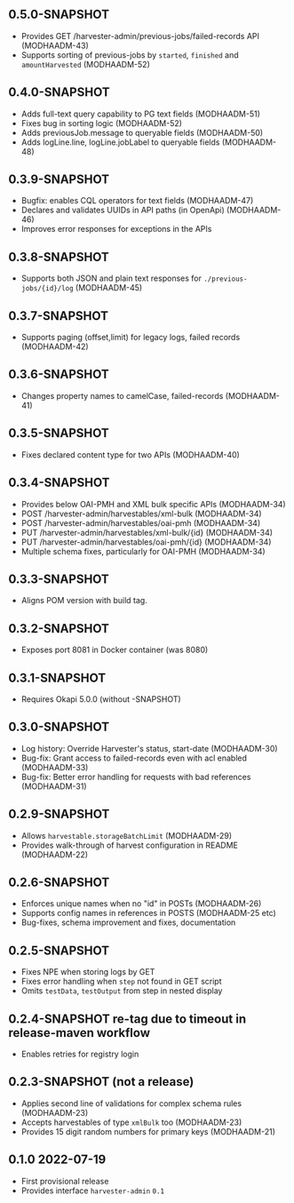 ## 0.5.0-SNAPSHOT

* Provides GET /harvester-admin/previous-jobs/failed-records API (MODHAADM-43)
* Supports sorting of previous-jobs by `started`, `finished` and `amountHarvested` (MODHAADM-52)

## 0.4.0-SNAPSHOT

* Adds full-text query capability to PG text fields (MODHAADM-51)
* Fixes bug in sorting logic (MODHAADM-52)
* Adds previousJob.message to queryable fields (MODHAADM-50)
* Adds logLine.line, logLine.jobLabel to queryable fields (MODHAADM-48) 

## 0.3.9-SNAPSHOT

* Bugfix: enables CQL operators for text fields (MODHAADM-47)
* Declares and validates UUIDs in API paths (in OpenApi)  (MODHAADM-46)
* Improves error responses for exceptions in the APIs 

## 0.3.8-SNAPSHOT

* Supports both JSON and plain text responses for `./previous-jobs/{id}/log` (MODHAADM-45)

## 0.3.7-SNAPSHOT

* Supports paging (offset,limit) for legacy logs, failed records (MODHAADM-42)

## 0.3.6-SNAPSHOT

* Changes property names to camelCase, failed-records (MODHAADM-41)

## 0.3.5-SNAPSHOT

* Fixes declared content type for two APIs (MODHAADM-40)

## 0.3.4-SNAPSHOT

* Provides below OAI-PMH and XML bulk specific APIs (MODHAADM-34)
* POST /harvester-admin/harvestables/xml-bulk (MODHAADM-34)
* POST /harvester-admin/harvestables/oai-pmh (MODHAADM-34)
* PUT /harvester-admin/harvestables/xml-bulk/{id} (MODHAADM-34)
* PUT /harvester-admin/harvestables/oai-pmh/{id} (MODHAADM-34)
* Multiple schema fixes, particularly for OAI-PMH (MODHAADM-34)

## 0.3.3-SNAPSHOT

* Aligns POM version with build tag.

## 0.3.2-SNAPSHOT

* Exposes port 8081 in Docker container (was 8080)

## 0.3.1-SNAPSHOT

* Requires Okapi 5.0.0 (without -SNAPSHOT)

## 0.3.0-SNAPSHOT

* Log history: Override Harvester's status, start-date (MODHAADM-30)
* Bug-fix: Grant access to failed-records even with acl enabled (MODHAADM-33)
* Bug-fix: Better error handling for requests with bad references (MODHAADM-31)

## 0.2.9-SNAPSHOT

* Allows `harvestable.storageBatchLimit` (MODHAADM-29)
* Provides walk-through of harvest configuration in README (MODHAADM-22)

## 0.2.6-SNAPSHOT

* Enforces unique names when no "id" in POSTs (MODHAADM-26)
* Supports config names in references in POSTS (MODHAADM-25 etc)
* Bug-fixes, schema improvement and fixes, documentation

## 0.2.5-SNAPSHOT

* Fixes NPE when storing logs by GET
* Fixes error handling when `step` not found in GET script
* Omits `testData`, `testOutput` from step in nested display 

## 0.2.4-SNAPSHOT re-tag due to timeout in release-maven workflow

* Enables retries for registry login

## 0.2.3-SNAPSHOT (not a release)

* Applies second line of validations for complex schema rules (MODHAADM-23)
* Accepts harvestables of type `xmlBulk` too (MODHAADM-23)
* Provides 15 digit random numbers for primary keys (MODHAADM-21)

## 0.1.0 2022-07-19

* First provisional release
* Provides interface `harvester-admin` `0.1`

